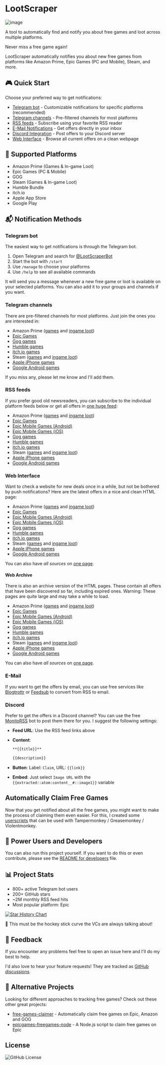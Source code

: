 # LootScraper

![image](https://github.com/user-attachments/assets/e33cb0f0-d64b-4d11-9f86-5d8db22f9f87)

A tool to automatically find and notify you about free games and loot across multiple platforms.

Never miss a free game again!

LootScraper automatically notifies you about new free games from platforms like Amazon Prime, Epic Games (PC and Mobile), Steam, and more.

## 🎮 Quick Start

Choose your preferred way to get notifications:

- [Telegram bot](#telegram-bot) - Customizable notifications for specific platforms (recommended)
- [Telegram channels](#telegram-channels) - Pre-filtered channels for most platforms
- [RSS feeds](#rss-feeds) - Subscribe using your favorite RSS reader
- [E-Mail Notifications](#e-mail) - Get offers directly in your inbox
- [Discord Integration](#discord) -  Post offers to your Discord server
- [Web Interface](#web-interface) - Browse all current offers on a clean webpage

## 📱 Supported Platforms

- Amazon Prime (Games & In-game Loot)
- Epic Games (PC & Mobile)
- GOG
- Steam (Games & In-game Loot)
- Humble Bundle
- itch.io
- Apple App Store
- Google Play

## 📬 Notification Methods

### Telegram bot

The easiest way to get notifications is through the Telegram bot.

1. Open Telegram and search for [@LootScraperBot](https://t.me/LootScraperBot)
2. Start the bot with `/start`
3. Use `/manage` to choose your platforms
4. Use `/help` to see all available commands

It will send you a message whenever a new free game or loot is available on your selected platforms.
You can also add it to your groups and channels if you want.

### Telegram channels

There are pre-filtered channels for most platforms.
Just join the ones you are interested in:

- Amazon Prime ([games](https://t.me/free_amazon_games_ls) and [ingame loot](https://t.me/free_amazon_loot_ls))
- [Epic Games](https://t.me/free_epic_games_ls)
- [Gog games](https://t.me/free_gog_games_ls)
- [Humble games](https://t.me/free_humble_games_ls)
- [itch.io games](https://t.me/free_itch_games_ls)
- Steam ([games](https://t.me/free_steam_games_ls) and [ingame loot](https://t.me/+ENZ8x3Ec1dwxMThi))
- [Apple iPhone games](https://t.me/+SOF7VjGTGPw1OTAy)
- [Google Android games](https://t.me/+Vma9PScf1uY3M2Uy)

If you miss any, please let me know and I'll add them.

### RSS feeds

If you prefer good old newsreaders, you can subscribe to the individual platform feeds below or get all offers in [one huge feed](https://feed.eikowagenknecht.com/lootscraper.xml):

- Amazon Prime ([games](https://feed.eikowagenknecht.com/lootscraper_amazon_game.xml) and [ingame loot](https://feed.eikowagenknecht.com/lootscraper_amazon_loot.xml))
- [Epic Games](https://feed.eikowagenknecht.com/lootscraper_epic_game.xml)
- [Epic Mobile Games (Android)](https://feed.eikowagenknecht.com/lootscraper_epic_game_android.xml)
- [Epic Mobile Games (iOS)](https://feed.eikowagenknecht.com/lootscraper_epic_game_ios.xml)
- [Gog games](https://feed.eikowagenknecht.com/lootscraper_gog_game.xml)
- [Humble games](https://feed.eikowagenknecht.com/lootscraper_humble_game.xml)
- [itch.io games](https://feed.eikowagenknecht.com/lootscraper_itch_game.xml)
- Steam ([games](https://feed.eikowagenknecht.com/lootscraper_steam_game.xml) and [ingame loot](https://feed.eikowagenknecht.com/lootscraper_steam_loot.xml))
- [Apple iPhone games](https://feed.eikowagenknecht.com/lootscraper_apple_game.xml)
- [Google Android games](https://feed.eikowagenknecht.com/lootscraper_google_game.xml)

### Web Interface

Want to check a website for new deals once in a while, but not be bothered by push notifications?
Here are the latest offers in a nice and clean HTML page:

- Amazon Prime ([games](https://feed.eikowagenknecht.com/lootscraper_amazon_game.html) and [ingame loot](https://feed.eikowagenknecht.com/lootscraper_amazon_loot.html))
- [Epic Games](https://feed.eikowagenknecht.com/lootscraper_epic_game.html)
- [Epic Mobile Games (Android)](https://feed.eikowagenknecht.com/lootscraper_epic_game_android.html)
- [Epic Mobile Games (iOS)](https://feed.eikowagenknecht.com/lootscraper_epic_game_ios.html)
- [Gog games](https://feed.eikowagenknecht.com/lootscraper_gog_game.html)
- [Humble games](https://feed.eikowagenknecht.com/lootscraper_humble_game.html)
- [itch.io games](https://feed.eikowagenknecht.com/lootscraper_itch_game.html)
- Steam ([games](https://feed.eikowagenknecht.com/lootscraper_steam_game.html) and [ingame loot](https://feed.eikowagenknecht.com/lootscraper_steam_loot.html))
- [Apple iPhone games](https://feed.eikowagenknecht.com/lootscraper_apple_game.html)
- [Google Android games](https://feed.eikowagenknecht.com/lootscraper_google_game.html)

You can also have *all sources* on [one page](https://feed.eikowagenknecht.com/lootscraper.html).

#### Web Archive

There is also an archive version of the HTML pages.
These contain all offers that have been discovered so far, including expired ones.
Warning: These pages are quite large and may take a while to load.

- Amazon Prime ([games](https://feed.eikowagenknecht.com/lootscraper_amazon_game_all.html) and [ingame loot](https://feed.eikowagenknecht.com/lootscraper_amazon_loot_all.html))
- [Epic Games](https://feed.eikowagenknecht.com/lootscraper_epic_game_all.html)
- [Epic Mobile Games (Android)](https://feed.eikowagenknecht.com/lootscraper_epic_game_android_all.html)
- [Epic Mobile Games (iOS)](https://feed.eikowagenknecht.com/lootscraper_epic_game_ios_all.html)
- [Gog games](https://feed.eikowagenknecht.com/lootscraper_gog_game_all.html)
- [Humble games](https://feed.eikowagenknecht.com/lootscraper_humble_game_all.html)
- [itch.io games](https://feed.eikowagenknecht.com/lootscraper_itch_game_all.html)
- Steam ([games](https://feed.eikowagenknecht.com/lootscraper_steam_game_all.html) and [ingame loot](https://feed.eikowagenknecht.com/lootscraper_steam_loot_all.html))
- [Apple iPhone games](https://feed.eikowagenknecht.com/lootscraper_apple_game_all.html)
- [Google Android games](https://feed.eikowagenknecht.com/lootscraper_google_game_all.html)

You can also have *all sources* on [one page](https://feed.eikowagenknecht.com/lootscraper_all.html).

### E-Mail

If you want to get the offers by email, you can use free services like [Blogtrottr](https://blogtrottr.com/) or [Feedsub](https://feedsub.com/) to convert from RSS to email.

### Discord

Prefer to get the offers in a Discord channel?
You can use the free [MonitoRSS](https://monitorss.xyz/) bot to post them there for you.
I suggest the following settings:

- **Feed URL**: Use the RSS feed links above
- **Content**:

    ```md
    **{{title}}**

    {{description}}
    ```

- **Button**: Label: `Claim`, URL: `{{link}}`
- **Embed**: Just select `Image URL` with the `{{extracted::atom:content__#::image1}}` variable

## Automatically Claim Free Games

Now that you get notified about all the free games, you might want to make the process of claiming them even easier.
For this, I created some [userscripts](https://eikowagenknecht.com/posts/userscripts-to-claim-free-games/) that can be used with Tampermonkey / Greasemonkey / Violentmonkey.

## 🚀 Power Users and Developers

You can also run this project yourself.
If you want to do this or even contribute, please see the [README for developers](README_DEV.md) file.

## 📊 Project Stats

- 800+ active Telegram bot users
- 200+ GitHub stars
- ~2M monthly RSS feed hits
- Most popular platform: Epic

[![Star History Chart](https://api.star-history.com/svg?repos=eikowagenknecht/lootscraper&type=Date)](https://star-history.com/#eikowagenknecht/lootscraper&Date)

🎉 This must be the hockey stick curve the VCs are always talking about!

## 📝 Feedback

If you encounter any problems feel free to open an issue here and I'll do my best to help.

I'd also love to hear your feature requests! They are tracked as [GitHub discussions](https://github.com/eikowagenknecht/lootscraper/discussions/categories/feature-requests).

## 🔄 Alternative Projects

Looking for different approaches to tracking free games? Check out these other great projects:

- [free-games-claimer](https://github.com/vogler/free-games-claimer) - Automatically claim free games on Epic, Amazon and GOG
- [epicgames-freegames-node](https://github.com/claabs/epicgames-freegames-node) - A Node.js script to claim free games on Epic

## License

![GitHub License](https://img.shields.io/github/license/eikowagenknecht/lootscraper)
